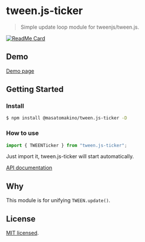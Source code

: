 # tween.js-ticker

> Simple update loop module for tweenjs/tween.js.

[![ReadMe Card](https://github-readme-stats.vercel.app/api/pin/?username=MasatoMakino&repo=tween.js-ticker)](https://github.com/MasatoMakino/tween.js-ticker)

## Demo

[Demo page](https://masatomakino.github.io/tween.js-ticker/demo)

## Getting Started

### Install

```bash
$ npm install @masatomakino/tween.js-ticker -D
```

### How to use

```js
import { TWEENTicker } from "tween.js-ticker";
```

Just import it, tween.js-ticker will start automatically.

[API documentation](https://masatomakino.github.io/tween.js-ticker/api)

## Why

This module is for unifying `TWEEN.update()`.

## License

[MIT licensed](LICENSE).
